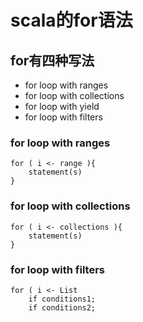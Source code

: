 # scala的for语法
## for有四种写法
+ for loop with ranges  
+ for loop with collections 
+ for loop with yield   
+ for loop with filters 
### for loop with ranges
```
for ( i <- range ){
    statement(s)
}
```
### for loop with collections
```
for ( i <- collections ){
    statement(s)
}
```
### for loop with filters
```
for ( i <- List 
    if conditions1;
    if conditions2;
```